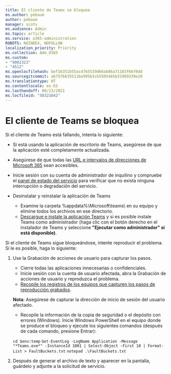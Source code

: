 ```yaml
---
title: El cliente de Teams se bloquea
ms.author: pebaum
author: pebaum
manager: scotv
ms.audience: Admin
ms.topic: article
ms.service: o365-administration
ROBOTS: NOINDEX, NOFOLLOW
localization_priority: Priority
ms.collection: Adm_O365
ms.custom:
- "9002323"
- "4512"
ms.openlocfilehash: bef16351b55ac4765539d66ab86a71183f66f0dd
ms.sourcegitcommit: ab75f66355116e995b3cb5505465b31989339e28
ms.translationtype: HT
ms.contentlocale: es-ES
ms.lasthandoff: 08/13/2021
ms.locfileid: "58321642"
---
```

# <a name="teams-client-crashing"></a>El cliente de Teams se bloquea

Si el cliente de Teams está fallando, intenta lo siguiente:

- Si está usando la aplicación de escritorio de Teams, asegúrese de que la aplicación esté completamente actualizada.

- Asegúrese de que todas las [URL e intervalos de direcciones de Microsoft 365](https://docs.microsoft.com/microsoftteams/connectivity-issues) sean accesibles.

- Inicie sesión con su cuenta de administrador de inquilino y compruebe el [panel de estado del servicio](https://docs.microsoft.com/office365/enterprise/view-service-health) para verificar que no exista ninguna interrupción o degradación del servicio.

- Desinstalar y reinstalar la aplicación de Teams
    - Examine la carpeta %appdata%\Microsoft\teams\ en su equipo y elimine todos los archivos en ese directorio.
    - [Descargue e instale la aplicación Teams](https://www.microsoft.com/microsoft-teams/download-app) y si es posible instale Teams como administrador (haga clic con el botón derecho en el instalador de Teams y seleccione **"Ejecutar como administrador" si está disponible)**.

Si el cliente de Teams sigue bloqueándose, intente reproducir el problema. Si le es posible, haga lo siguiente:

1. Use la Grabación de acciones de usuario para capturar los pasos.
    - Cierre todas las aplicaciones innecesarias o confidenciales.
    - Inicie sesión con la cuenta de usuario afectada, abra la Grabación de acciones de usuario y reproduzca el problema.
    - [Recopile los registros de los equipos que capturen los pasos de reproducción grabados](https://docs.microsoft.com/microsoftteams/log-files). 
    
    **Nota**: Asegúrese de capturar la dirección de inicio de sesión del usuario afectado.
    - Recopile la información de la copia de seguridad o el depósito con errores (Windows). Inicie Windows PowerShell en el equipo donde se produce el bloqueo y ejecute los siguientes comandos (después de cada comando, presione Entrar):

    `cd $env:temp` `Get-EventLog -LogName Application -Message "*Teams.exe*" -InstanceId 1001 | Select-Object -First 10 | Format-List > FaultBuckets.txt` `notepad .\FaultBuckets.txt`
    
2. Después de generar el archivo de texto y aparecer en la pantalla, guárdelo y adjunte a la solicitud de servicio. 
